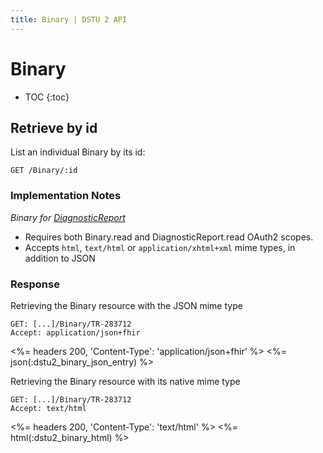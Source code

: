 ```yaml
---
title: Binary | DSTU 2 API
---
```


# Binary

* TOC
{:toc}

## Retrieve by id

List an individual Binary by its id:

    GET /Binary/:id

### Implementation Notes

_Binary for [DiagnosticReport]_

* Requires both Binary.read and DiagnosticReport.read OAuth2 scopes.
* Accepts `html`, `text/html` or `application/xhtml+xml` mime types, in addition to JSON

### Response

Retrieving the Binary resource with the JSON mime type

    GET: [...]/Binary/TR-283712
    Accept: application/json+fhir

<%= headers 200, 'Content-Type': 'application/json+fhir' %>
<%= json(:dstu2_binary_json_entry) %>

Retrieving the Binary resource with its native mime type

    GET: [...]/Binary/TR-283712
    Accept: text/html

<%= headers 200, 'Content-Type': 'text/html' %>
<%= html(:dstu2_binary_html) %>

[DiagnosticReport]: ../diagnostic-report
